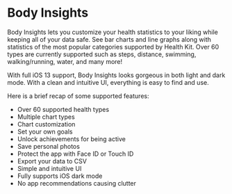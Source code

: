# Body Insights

Body Insights lets you customize your health statistics to your liking while keeping all of your data safe. See bar charts and line graphs along with statistics of the most popular categories supported by Health Kit. Over 60 types are currently supported such as steps, distance, swimming, walking/running, water, and many more!

With full iOS 13 support, Body Insights looks gorgeous in both light and dark mode. With a clean and intuitive UI, everything is easy to find and use.

Here is a brief recap of some supported features:

- Over 60 supported health types
- Multiple chart types
- Chart customization
- Set your own goals
- Unlock achievements for being active
- Save personal photos
- Protect the app with Face ID or Touch ID
- Export your data to CSV
- Simple and intuitive UI
- Fully supports iOS dark mode
- No app recommendations causing clutter
